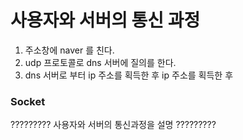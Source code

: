 # 사용자와 서버의 통신 과정

1. 주소창에 naver 를 친다.
2. udp 프로토콜로 dns 서버에 질의를 한다.
3. dns 서버로 부터 ip 주소를 획득한 후 ip 주소를 획득한 후  




### Socket 

?????????
사용자와 서버의 통신과정을 설명
?????????